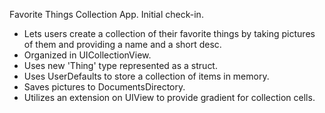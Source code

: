 Favorite Things Collection App. Initial check-in.
  - Lets users create a collection of their favorite things by taking pictures of them and providing a name and a short desc.
  - Organized in UICollectionView. 
  - Uses new 'Thing' type represented as a struct.
  - Uses UserDefaults to store a collection of items in memory.
  - Saves pictures to DocumentsDirectory.
  - Utilizes an extension on UIView to provide gradient for collection cells.
